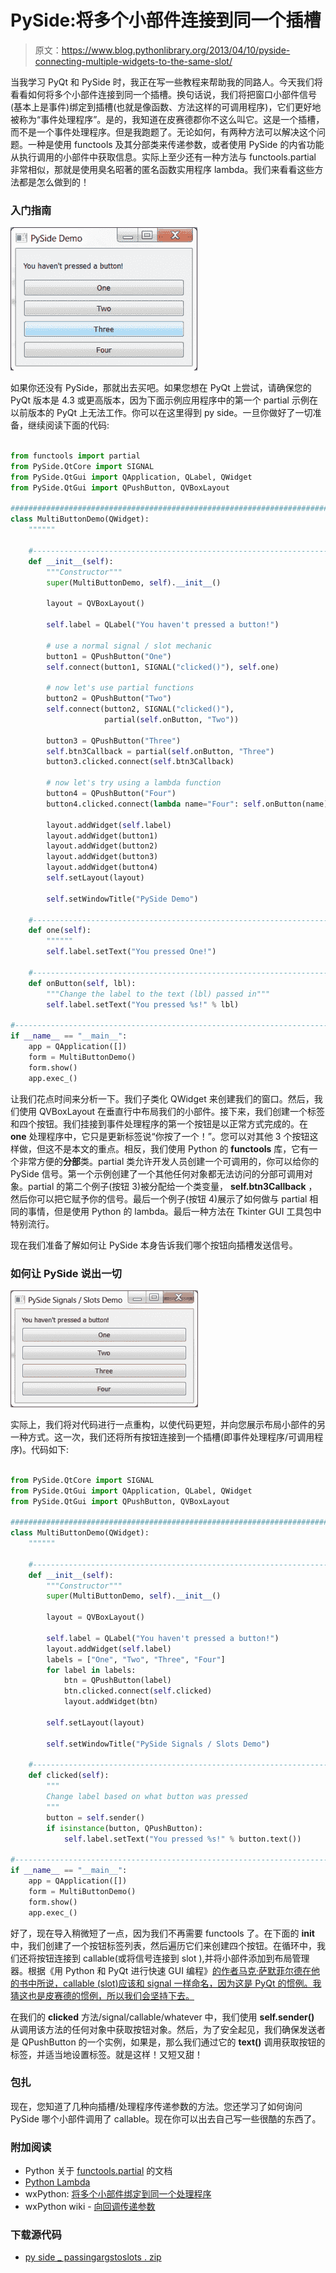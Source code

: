 # PySide:将多个小部件连接到同一个插槽

> 原文：<https://www.blog.pythonlibrary.org/2013/04/10/pyside-connecting-multiple-widgets-to-the-same-slot/>

当我学习 PyQt 和 PySide 时，我正在写一些教程来帮助我的同路人。今天我们将看看如何将多个小部件连接到同一个插槽。换句话说，我们将把窗口小部件信号(基本上是事件)绑定到插槽(也就是像函数、方法这样的可调用程序)，它们更好地被称为“事件处理程序”。是的，我知道在皮赛德郡你不这么叫它。这是一个插槽，而不是一个事件处理程序。但是我跑题了。无论如何，有两种方法可以解决这个问题。一种是使用 functools 及其分部类来传递参数，或者使用 PySide 的内省功能从执行调用的小部件中获取信息。实际上至少还有一种方法与 functools.partial 非常相似，那就是使用臭名昭著的匿名函数实用程序 lambda。我们来看看这些方法都是怎么做到的！

### 入门指南

[![pyside_multipleButtons](img/ccbedb1d501725b294f2bb283300614b.png)](https://www.blog.pythonlibrary.org/wp-content/uploads/2013/04/pyside_multipleButtons.png)

如果你还没有 PySide，那就出去买吧。如果您想在 PyQt 上尝试，请确保您的 PyQt 版本是 4.3 或更高版本，因为下面示例应用程序中的第一个 partial 示例在以前版本的 PyQt 上无法工作。你可以在这里得到 py side。一旦你做好了一切准备，继续阅读下面的代码:

```py

from functools import partial
from PySide.QtCore import SIGNAL
from PySide.QtGui import QApplication, QLabel, QWidget
from PySide.QtGui import QPushButton, QVBoxLayout

########################################################################
class MultiButtonDemo(QWidget):
    """"""

    #----------------------------------------------------------------------
    def __init__(self):
        """Constructor"""
        super(MultiButtonDemo, self).__init__()

        layout = QVBoxLayout()

        self.label = QLabel("You haven't pressed a button!")

        # use a normal signal / slot mechanic
        button1 = QPushButton("One")
        self.connect(button1, SIGNAL("clicked()"), self.one)

        # now let's use partial functions
        button2 = QPushButton("Two")
        self.connect(button2, SIGNAL("clicked()"),
                     partial(self.onButton, "Two"))

        button3 = QPushButton("Three")
        self.btn3Callback = partial(self.onButton, "Three")
        button3.clicked.connect(self.btn3Callback)

        # now let's try using a lambda function
        button4 = QPushButton("Four")
        button4.clicked.connect(lambda name="Four": self.onButton(name))

        layout.addWidget(self.label)
        layout.addWidget(button1)
        layout.addWidget(button2)
        layout.addWidget(button3)
        layout.addWidget(button4)
        self.setLayout(layout)

        self.setWindowTitle("PySide Demo")

    #----------------------------------------------------------------------
    def one(self):
        """"""
        self.label.setText("You pressed One!")

    #----------------------------------------------------------------------
    def onButton(self, lbl):
        """Change the label to the text (lbl) passed in"""
        self.label.setText("You pressed %s!" % lbl)

#----------------------------------------------------------------------
if __name__ == "__main__":
    app = QApplication([])
    form = MultiButtonDemo()
    form.show()
    app.exec_()

```

让我们花点时间来分析一下。我们子类化 QWidget 来创建我们的窗口。然后，我们使用 QVBoxLayout 在垂直行中布局我们的小部件。接下来，我们创建一个标签和四个按钮。我们挂接到事件处理程序的第一个按钮是以正常方式完成的。在 **one** 处理程序中，它只是更新标签说“你按了一个！”。您可以对其他 3 个按钮这样做，但这不是本文的重点。相反，我们使用 Python 的 **functools** 库，它有一个非常方便的**分部**类。partial 类允许开发人员创建一个可调用的，你可以给你的 PySide 信号。第一个示例创建了一个其他任何对象都无法访问的分部可调用对象。partial 的第二个例子(按钮 3)被分配给一个类变量， **self.btn3Callback** ，然后你可以把它赋予你的信号。最后一个例子(按钮 4)展示了如何做与 partial 相同的事情，但是使用 Python 的 lambda。最后一种方法在 Tkinter GUI 工具包中特别流行。

现在我们准备了解如何让 PySide 本身告诉我们哪个按钮向插槽发送信号。

### 如何让 PySide 说出一切

[![pyside_multipleButtons2](img/8db46d3eec262fb01bf90bc6bed370ab.png)](https://www.blog.pythonlibrary.org/wp-content/uploads/2013/04/pyside_multipleButtons2.png)

实际上，我们将对代码进行一点重构，以使代码更短，并向您展示布局小部件的另一种方式。这一次，我们还将所有按钮连接到一个插槽(即事件处理程序/可调用程序)。代码如下:

```py

from PySide.QtCore import SIGNAL
from PySide.QtGui import QApplication, QLabel, QWidget
from PySide.QtGui import QPushButton, QVBoxLayout

########################################################################
class MultiButtonDemo(QWidget):
    """"""

    #----------------------------------------------------------------------
    def __init__(self):
        """Constructor"""
        super(MultiButtonDemo, self).__init__()

        layout = QVBoxLayout()

        self.label = QLabel("You haven't pressed a button!")
        layout.addWidget(self.label)
        labels = ["One", "Two", "Three", "Four"]
        for label in labels:
            btn = QPushButton(label)
            btn.clicked.connect(self.clicked)
            layout.addWidget(btn)

        self.setLayout(layout)

        self.setWindowTitle("PySide Signals / Slots Demo")

    #----------------------------------------------------------------------
    def clicked(self):
        """
        Change label based on what button was pressed
        """
        button = self.sender()
        if isinstance(button, QPushButton):
            self.label.setText("You pressed %s!" % button.text())

#----------------------------------------------------------------------
if __name__ == "__main__":
    app = QApplication([])
    form = MultiButtonDemo()
    form.show()
    app.exec_()

```

好了，现在导入稍微短了一点，因为我们不再需要 functools 了。在下面的 **__init__** 中，我们创建了一个按钮标签列表，然后遍历它们来创建四个按钮。在循环中，我们还将按钮连接到 callable(或将信号连接到 slot ),并将小部件添加到布局管理器。根据《用 Python 和 PyQt 进行快速 GUI 编程》[的作者马克·萨默菲尔德在他的书中所说，callable (slot)应该和 signal 一样命名，因为这是 PyQt 的惯例。我猜这也是皮赛德的惯例，所以我们会坚持下去。](http://www.amazon.com/gp/product/0132354187/ref=as_li_ss_tl?ie=UTF8&camp=1789&creative=390957&creativeASIN=0132354187&linkCode=as2&tag=thmovsthpy-20)

在我们的 **clicked** 方法/signal/callable/whatever 中，我们使用 **self.sender()** 从调用该方法的任何对象中获取按钮对象。然后，为了安全起见，我们确保发送者是 QPushButton 的一个实例，如果是，那么我们通过它的 **text()** 调用获取按钮的标签，并适当地设置标签。就是这样！又短又甜！

### 包扎

现在，您知道了几种向插槽/处理程序传递参数的方法。您还学习了如何询问 PySide 哪个小部件调用了 callable。现在你可以出去自己写一些很酷的东西了。

### 附加阅读

*   Python 关于 [functools.partial](http://docs.python.org/2/library/functools.html#functools.partial) 的文档
*   [Python Lambda](https://www.blog.pythonlibrary.org/2010/07/19/the-python-lambda/)
*   wxPython: [将多个小部件绑定到同一个处理程序](https://www.blog.pythonlibrary.org/2011/09/20/wxpython-binding-multiple-widgets-to-the-same-handler/)
*   wxPython wiki - [向回调传递参数](http://wiki.wxpython.org/Passing%20Arguments%20to%20Callbacks)

### 下载源代码

*   [py side _ passingargstoslots . zip](https://www.blog.pythonlibrary.org/wp-content/uploads/2013/04/pyside_passingArgstoSlots.zip)